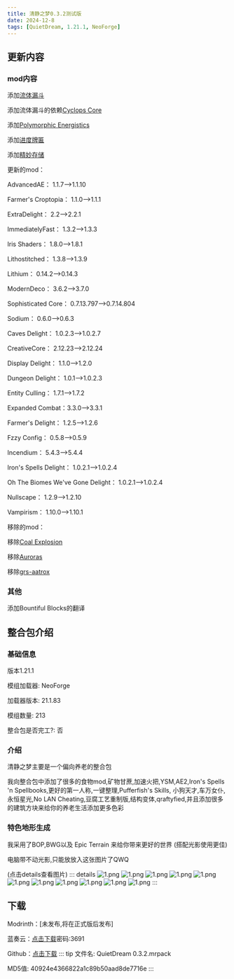 ```yaml
---
title: 清静之梦0.3.2测试版
date: 2024-12-8
tags: [QuietDream, 1.21.1, NeoForge]
---
```

## 更新内容
### mod内容
添加[流体漏斗](https://modrinth.com/mod/flopper)

添加流体漏斗的依赖[Cyclops Core](https://modrinth.com/mod/cyclops-core)

添加[Polymorphic Energistics](https://modrinth.com/mod/polymorphic-energistics)

添加[进度牌匾](https://modrinth.com/mod/advancement-plaques)

添加[精妙存储](https://modrinth.com/mod/sophisticated-storage)

更新的mod：

AdvancedAE： 1.1.7——>1.1.10

Farmer's Croptopia： 1.1.0——>1.1.1

ExtraDelight： 2.2——>2.2.1

ImmediatelyFast： 1.3.2——>1.3.3

Iris Shaders： 1.8.0——>1.8.1

Lithostitched： 1.3.8——>1.3.9

Lithium： 0.14.2——>0.14.3

ModernDeco： 3.6.2——>3.7.0

Sophisticated Core： 0.7.13.797——>0.7.14.804

Sodium： 0.6.0——>0.6.3

Caves Delight： 1.0.2.3——>1.0.2.7

CreativeCore： 2.12.23——>2.12.24

Display Delight： 1.1.0——>1.2.0

Dungeon Delight： 1.0.1——>1.0.2.3

Entity Culling： 1.7.1——>1.7.2

Expanded Combat：3.3.0——>3.3.1

Farmer's Delight： 1.2.5——>1.2.6

Fzzy Config： 0.5.8——>0.5.9

Incendium： 5.4.3——>5.4.4

Iron's Spells Delight： 1.0.2.1——>1.0.2.4

Oh The Biomes We've Gone Delight： 1.0.2.1——>1.0.2.4

Nullscape： 1.2.9——>1.2.10

Vampirism： 1.10.0——>1.10.1

移除的mod：

移除[Coal Explosion](https://modrinth.com/mod/coal-explosion)

移除[Auroras](https://modrinth.com/mod/auroras)

移除[grs-aatrox](https://modrinth.com/mod/grs-aatrox)
### 其他
添加Bountiful Blocks的翻译

## 整合包介绍
### 基础信息
版本1.21.1

模组加载器:  NeoForge

加载器版本:  21.1.83

模组数量:  213

整合包是否完工?:  否
### 介绍
清静之梦主要是一个偏向养老的整合包

我向整合包中添加了很多的食物mod,矿物甘蔗,加速火把,YSM,AE2,Iron's Spells 'n Spellbooks,更好的第一人称,一键整理,Pufferfish's Skills,
小狗天才,车万女仆,永恒星光,No LAN Cheating,豆腐工艺重制版,结构变体,qraftyfied,并且添加很多的建筑方块来给你的养老生活添加更多色彩

### 特色地形生成
我采用了BOP,BWG以及 Epic Terrain 来给你带来更好的世界 (搭配光影使用更佳)

电脑带不动光影,只能放放入这张图片了QWQ

(点击details查看图片)
::: details
![1.png](https://i.postimg.cc/fWdSST0z/2024-11-29-20-38-04.png)
![1.png](https://i.postimg.cc/1RFQYsCj/2024-11-30-12-40-57.png)
![1.png](https://i.postimg.cc/t4qGTPXK/2024-11-30-12-41-28.png)
![1.png](https://i.postimg.cc/CLVV3X9L/2024-11-30-12-51-33.png)
![1.png](https://i.postimg.cc/mk7Wcy1s/2024-11-30-13-12-56.png)
![1.png](https://i.postimg.cc/gkqPm4Py/2024-11-30-13-56-32.png)
![1.png](https://i.postimg.cc/CxcTf15z/2024-11-30-13-59-44.png)
![1.png](https://i.postimg.cc/mrnv85Q4/2024-11-30-14-00-53.png)
![1.png](https://i.postimg.cc/d0DMRYZn/2024-11-30-14-02-52.png)
![1.png](https://i.postimg.cc/1XhLZVCY/2024-11-30-14-03-41.png)
![1.png](https://i.postimg.cc/MKYghTyd/2024-11-30-14-16-11.png)
:::
## 下载
Modrinth：[未发布,将在正式版后发布]

蓝奏云：[点击下载](https://wwgk.lanzouq.com/iajjr2hk3ugj)密码:3691

Github：[点击下载](https://github.com/fingtest6/fingmodapcks/releases/QuietDream0.3.2)
::: tip
文件名: QuietDream 0.3.2.mrpack

MD5值: 40924e4366822a1c89b50aad8de7716e
:::